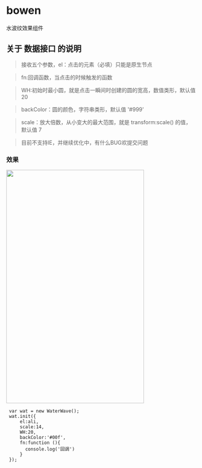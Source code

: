 # bowen
水波纹效果组件

## 关于 数据接口 的说明
 
 > 接收五个参数，el：点击的元素（必填）只能是原生节点
 
 >fn:回调函数，当点击的时候触发的函数
 
 >WH:初始时最小圆，就是点击一瞬间时创建的圆的宽高，数值类形，默认值 20
 
 >backColor：圆的颜色，字符串类形，默认值  '#999'
 
 >scale：放大倍数，从小变大的最大范围，就是 transform:scale() 的值，默认值  7
 
 >目前不支持IE，并继续优化中，有什么BUG欢提交问题
 
 ### 效果
 
 <img src="https://github.com/baymaxking/bowen/blob/master/aaa2.gif" width="365" height="619"/>
 
 ```
  var wat = new WaterWave();
  wat.init({
      el:ali,
      scale:14,
      WH:20,
      backColor:'#00f',
      fn:function (){
        console.log('回调')
      }
  });
 ```
